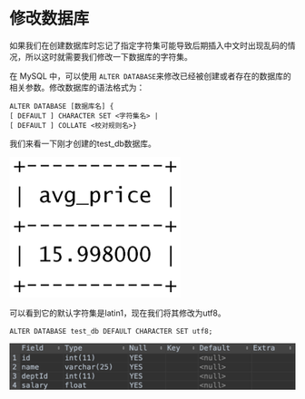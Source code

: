 # 修改数据库

如果我们在创建数据库时忘记了指定字符集可能导致后期插入中文时出现乱码的情况，所以这时就需要我们修改一下数据库的字符集。

在 MySQL 中，可以使用 `ALTER DATABASE`来修改已经被创建或者存在的数据库的相关参数。修改数据库的语法格式为：

```text
ALTER DATABASE [数据库名] { 
[ DEFAULT ] CHARACTER SET <字符集名> |
[ DEFAULT ] COLLATE <校对规则名>}
```

我们来看一下刚才创建的test\_db数据库。

![](../.gitbook/assets/image%20%2878%29.png)

可以看到它的默认字符集是latin1，现在我们将其修改为utf8。

```text
ALTER DATABASE test_db DEFAULT CHARACTER SET utf8;
```

![](../.gitbook/assets/image%20%2816%29.png)

